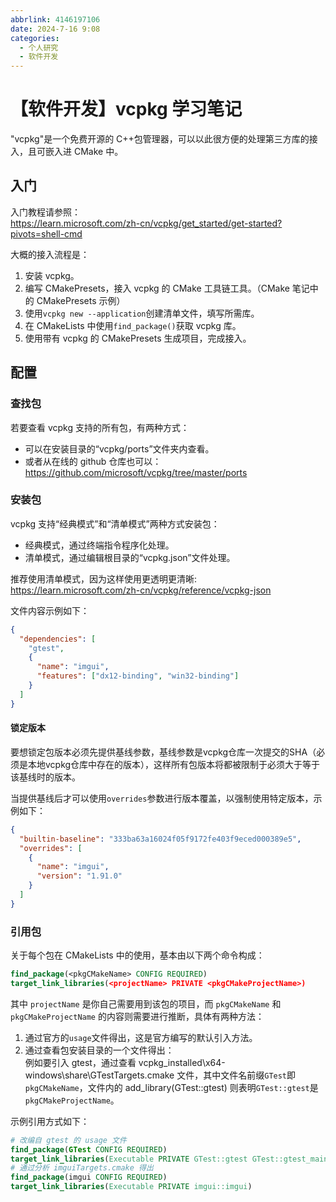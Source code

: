 ```yaml
---
abbrlink: 4146197106
date: 2024-7-16 9:08
categories:
  - 个人研究
  - 软件开发
---
```


# 【软件开发】vcpkg 学习笔记

"vcpkg"是一个免费开源的 C++包管理器，可以以此很方便的处理第三方库的接入，且可嵌入进 CMake 中。

## 入门

入门教程请参照：  
https://learn.microsoft.com/zh-cn/vcpkg/get_started/get-started?pivots=shell-cmd

大概的接入流程是：

1. 安装 vcpkg。
2. 编写 CMakePresets，接入 vcpkg 的 CMake 工具链工具。（CMake 笔记中的 CMakePresets 示例）
3. 使用`vcpkg new --application`创建清单文件，填写所需库。
4. 在 CMakeLists 中使用`find_package()`获取 vcpkg 库。
5. 使用带有 vcpkg 的 CMakePresets 生成项目，完成接入。

## 配置

### 查找包

若要查看 vcpkg 支持的所有包，有两种方式：

- 可以在安装目录的“vcpkg/ports”文件夹内查看。
- 或者从在线的 github 仓库也可以：  
   https://github.com/microsoft/vcpkg/tree/master/ports

### 安装包

vcpkg 支持“经典模式”和“清单模式”两种方式安装包：

- 经典模式，通过终端指令程序化处理。
- 清单模式，通过编辑根目录的“vcpkg.json”文件处理。

推荐使用清单模式，因为这样使用更透明更清晰:  
https://learn.microsoft.com/zh-cn/vcpkg/reference/vcpkg-json

文件内容示例如下：

```json
{
  "dependencies": [
    "gtest",
    {
      "name": "imgui",
      "features": ["dx12-binding", "win32-binding"]
    }
  ]
}
```

#### 锁定版本

要想锁定包版本必须先提供基线参数，基线参数是vcpkg仓库一次提交的SHA（必须是本地vcpkg仓库中存在的版本），这样所有包版本将都被限制于必须大于等于该基线时的版本。

当提供基线后才可以使用`overrides`参数进行版本覆盖，以强制使用特定版本，示例如下：

```json
{
  "builtin-baseline": "333ba63a16024f05f9172fe403f9eced000389e5",
  "overrides": [
    {
      "name": "imgui",
      "version": "1.91.0"
    }
  ]
}
```


### 引用包

关于每个包在 CMakeLists 中的使用，基本由以下两个命令构成：

```cmake
find_package(<pkgCMakeName> CONFIG REQUIRED)
target_link_libraries(<projectName> PRIVATE <pkgCMakeProjectName>)
```

其中 `projectName` 是你自己需要用到该包的项目，而 `pkgCMakeName` 和 `pkgCMakeProjectName` 的内容则需要进行推断，具体有两种方法：

1. 通过官方的`usage`文件得出，这是官方编写的默认引入方法。
2. 通过查看包安装目录的一个文件得出：  
   例如要引入 gtest，通过查看 vcpkg_installed\x64-windows\share\GTestTargets.cmake 文件，其中文件名前缀`GTest`即`pkgCMakeName`，文件内的 add_library(GTest::gtest) 则表明`GTest::gtest`是`pkgCMakeProjectName`。

示例引用方式如下：

```cmake
# 改编自 gtest 的 usage 文件
find_package(GTest CONFIG REQUIRED)
target_link_libraries(Executable PRIVATE GTest::gtest GTest::gtest_main GTest::gmock GTest::gmock_main)
# 通过分析 imguiTargets.cmake 得出
find_package(imgui CONFIG REQUIRED)
target_link_libraries(Executable PRIVATE imgui::imgui)
```
